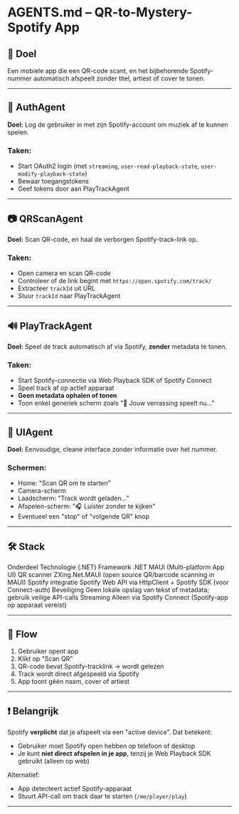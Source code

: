 # AGENTS.md – QR-to-Mystery-Spotify App

## 🎯 Doel
Een mobiele app die een QR-code scant, en het bijbehorende Spotify-nummer automatisch afspeelt zonder titel, artiest of cover te tonen.

---

## 🔐 AuthAgent

**Doel:** Log de gebruiker in met zijn Spotify-account om muziek af te kunnen spelen.

### Taken:
- Start OAuth2 login (met `streaming`, `user-read-playback-state`, `user-modify-playback-state`)
- Bewaar toegangstokens
- Geef tokens door aan PlayTrackAgent

---

## 📷 QRScanAgent

**Doel:** Scan QR-code, en haal de verborgen Spotify-track-link op.

### Taken:
- Open camera en scan QR-code
- Controleer of de link begint met `https://open.spotify.com/track/`
- Extracteer `trackId` uit URL
- Stuur `trackId` naar PlayTrackAgent

---

## 🔊 PlayTrackAgent

**Doel:** Speel de track automatisch af via Spotify, **zonder** metadata te tonen.

### Taken:
- Start Spotify-connectie via Web Playback SDK of Spotify Connect
- Speel track af op actief apparaat
- **Geen metadata ophalen of tonen**
- Toon enkel generiek scherm zoals "🎵 Jouw verrassing speelt nu..."

---

## 🎨 UIAgent

**Doel:** Eenvoudige, cleane interface zonder informatie over het nummer.

### Schermen:
- Home: "Scan QR om te starten"
- Camera-scherm
- Laadscherm: "Track wordt geladen..."
- Afspelen-scherm: "🎧 Luister zonder te kijken"
- Eventueel een "stop" of "volgende QR" knop

---

## 🛠️ Stack
Onderdeel	Technologie (.NET)
Framework	.NET MAUI (Multi-platform App UI)
QR scanner	ZXing.Net.MAUI (open source QR/barcode scanning in MAUI)
Spotify integratie	Spotify Web API via HttpClient + Spotify SDK (voor Connect-auth)
Beveiliging	Geen lokale opslag van tekst of metadata; gebruik veilige API-calls
Streaming	Alleen via Spotify Connect (Spotify-app op apparaat vereist)

---

## 🔄 Flow

1. Gebruiker opent app
2. Klikt op "Scan QR"
3. QR-code bevat Spotify-tracklink → wordt gelezen
4. Track wordt direct afgespeeld via Spotify
5. App toont géén naam, cover of artiest

---

## ❗ Belangrijk

Spotify **verplicht** dat je afspeelt via een "active device". Dat betekent:
- Gebruiker moet Spotify open hebben op telefoon of desktop
- Je kunt **niet direct afspelen in je app**, tenzij je Web Playback SDK gebruikt (alleen op web)

Alternatief:
- App detecteert actief Spotify-apparaat
- Stuurt API-call om track daar te starten (`/me/player/play`)

---
